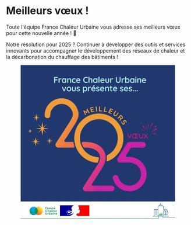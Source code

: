 # Meilleurs vœux !

Toute l'équipe France Chaleur Urbaine vous adresse ses meilleurs vœux pour cette nouvelle année ! 🍾

Notre résolution pour 2025 ? Continuer à développer des outils et services innovants pour accompagner le développement des réseaux de chaleur et la décarbonation du chauffage des bâtiments !

<figure><img src=".gitbook/assets/FCU_voeux.jpg" alt=""><figcaption></figcaption></figure>
